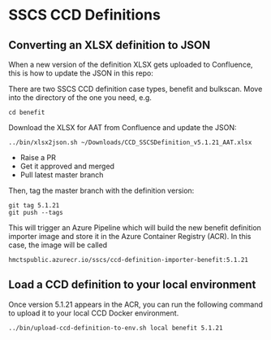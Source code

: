 # SSCS CCD Definitions

## Converting an XLSX definition to JSON

When a new version of the definition XLSX gets uploaded to Confluence, this is how to update the JSON in this repo:

There are two SSCS CCD definition case types, benefit and bulkscan. Move into the directory of the one you need, e.g.

    cd benefit

Download the XLSX for AAT from Confluence and update the JSON:

    ../bin/xlsx2json.sh ~/Downloads/CCD_SSCSDefinition_v5.1.21_AAT.xlsx
    
* Raise a PR
* Get it approved and merged
* Pull latest master branch

Then, tag the master branch with the definition version:

    git tag 5.1.21
    git push --tags
    
This will trigger an Azure Pipeline which will build the new benefit definition importer image and store it in the Azure Container Registry (ACR). In this case, the image will be called

    hmctspublic.azurecr.io/sscs/ccd-definition-importer-benefit:5.1.21

## Load a CCD definition to your local environment

Once version 5.1.21 appears in the ACR, you can run the following command to upload it to your local CCD Docker environment.

    ../bin/upload-ccd-definition-to-env.sh local benefit 5.1.21
